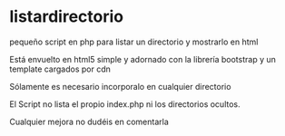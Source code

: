 # listardirectorio
pequeño script en php para listar un directorio y mostrarlo en html 

Está envuelto en html5 simple y adornado con la librería bootstrap y un template cargados por cdn

Sólamente es necesario incorporalo en cualquier directorio

El Script no lista el propio index.php ni los directorios ocultos. 

Cualquier mejora no dudéis en comentarla
